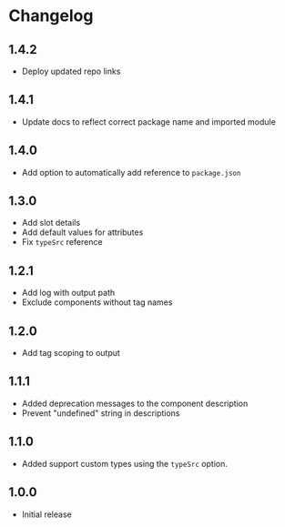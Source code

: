 # Changelog

## 1.4.2

- Deploy updated repo links

## 1.4.1

- Update docs to reflect correct package name and imported module

## 1.4.0

- Add option to automatically add reference to `package.json`

## 1.3.0

- Add slot details
- Add default values for attributes
- Fix `typeSrc` reference

## 1.2.1

- Add log with output path
- Exclude components without tag names

## 1.2.0

- Add tag scoping to output

## 1.1.1

- Added deprecation messages to the component description
- Prevent "undefined" string in descriptions
  
## 1.1.0

- Added support custom types using the `typeSrc` option.

## 1.0.0

- Initial release